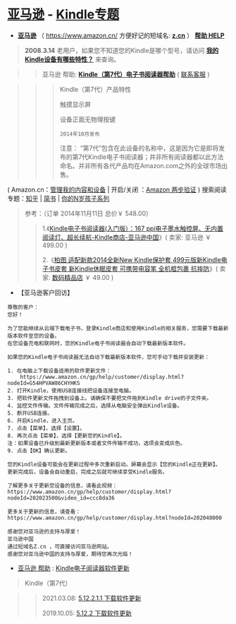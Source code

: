 # [**亚马逊**](https://www.amazon.cn/) - [Kindle专题](https://github.com/taoste/Hello-World/blob/master/eBook/Kindle/)

- [**亚马逊**](https://www.amazon.cn/) （ https://www.amazon.cn/ 方便好记的短域名: [**z.cn**](https://z.cn) ） [**帮助 HELP**](https://www.amazon.cn/gp/help/customer/display.html?nodeId=201263790) 
> **2008.3.14** 老用户，如果您不知道您的Kindle是哪个型号，请访问 [**我的Kindle设备有哪些特性？**](https://www.amazon.cn/gp/help/customer/display.html?nodeId=201263790) 来查询。

>> 亚马逊 帮助: [**Kindle（第7代）电子书阅读器帮助**](https://www.amazon.cn/gp/help/customer/display.html?nodeId=201584980)  ( 
[联系客服](https://www.amazon.cn/gp/help/customer/contact-us/ref=hp_ss_qs_v3_dv_cu_t2&initialIssue=asin-order?ie=UTF8&ref_=hp_ss_qs_v3_dv_oc#b) )

>>> Kindle（第7代）产品特性
>>>
>>>    触摸显示屏
>>>
>>>    设备正面无物理按键
>>>
>>>     2014年10月发布
>>>
>>>    注意： “第7代”包含在此设备的名称中，这是因为它是即将发布的第7代Kindle电子书阅读器；并非所有阅读器都以此方法命名。并非所有各代产品均在Amazon.com之外的全球市场出售。

( Amazon.cn：[管理我的内容和设备](https://www.amazon.cn/hz/mycd/myx#/home/content/booksAll/dateDsc/) | 开启/关闭 ：[Amazon 两步验证](https://www.amazon.cn/a/settings/approval/setup/howto)  ) 搜索阅读专题：[知乎](https://www.amazon.cn/s?k=%E7%9F%A5%E4%B9%8E) 
| [简书](https://www.amazon.cn/s?k=%E7%AE%80%E4%B9%A6) | [你的N岁孩子系列](https://www.amazon.cn/s?k=%E4%BD%A0%E7%9A%84N%E5%B2%81%E5%AD%A9%E5%AD%90)
> 参考：（订单 2014年11月11日 总价￥ 548.00）
>> 1.《[Kindle电子书阅读器(入门版）：167 ppi电子墨水触控屏、无内置阅读灯、超长续航-Kindle商店-亚马逊中国](https://www.amazon.cn/gp/product/B00KDRNYO4/ref=ppx_yo_dt_b_asin_title_o07_s00?ie=UTF8&psc=1)》( 卖家: 亚马逊 ￥ 499.00 )
>> 
>> 2.《[柏图 适配新款2014全新New Kindle保护套 499元版新Kindle电子书皮套 新Kindle休眠皮套 可携带电容笔 全机框包裹 抗摔防](https://www.amazon.cn/gp/product/B00JPCSBB4/ref=ppx_yo_dt_b_asin_title_o07_s00?ie=UTF8&psc=1)》( 卖家: [数码精品店](https://www.amazon.cn/gp/help/seller/at-a-glance.html/ref=ppx_yo_dt_b_sellerprofile_o07_s00?ie=UTF8&isAmazonFulfilled=1&marketplaceSeller=1&orderID=C02-8433821-0672802&seller=AKH2XKHVAHNHS) ￥ 49.00 ) 

- 【亚马逊客户回访】
```
尊敬的客户：
您好！

为了您能继续从云端下载电子书，登录Kindle商店和使用Kindle的相关服务，您需要下载最新版本软件至您的设备。
在您设备充电和联网时，您的Kindle电子书阅读器会自动下载最新版本软件。

如果您的Kindle电子书阅读器无法自动下载最新版本软件，您可手动下载并安装更新：

1. 在电脑上下载设备适用的软件更新文件：
    https://www.amazon.cn/gp/help/customer/display.html?nodeId=G54HPVAW86CHYHKS
2. 打开Kindle，使用USB连接线把设备连接至电脑。
3. 把软件更新文件拖拽到设备上。请确保不要把文件拖到Kindle drive的子文件夹。
4. 监控文件传输。文件传输完成之后，选择从电脑安全弹出Kindle设备。
5. 断开USB连接。
6. 开启Kindle，进入主页。
7. 点击【菜单】，选择【设置】。
8. 再次点击【菜单】，选择【更新您的Kindle】。
注：如果设备已升级到最新更新版本或者文件传输不成功，选项会变成灰色。
9. 点击【OK】确认更新。

您的Kindle设备可能会在更新过程中多次重新启动。屏幕会显示【您的Kindle正在更新】。
更新完成后，设备会自动重启，完成之后就可继续享受Kindle服务。

了解更多关于更新您设备的信息，请看此视频：
https://www.amazon.cn/gp/help/customer/display.html?nodeId=202023500&video_id=ccc8da36

更多关于更新的信息，请查看：
https://www.amazon.cn/gp/help/customer/display.html?nodeId=202048000

感谢您对亚马逊的支持与厚爱！
亚马逊中国
通过短域名Z.cn ，可直接访问亚马逊网站。
感谢您对亚马逊中国的支持与厚爱，期待您再次光临！ 
```
- [亚马逊 帮助](https://www.amazon.cn/gp/help/customer/display.html?nodeId=202048000) : [Kindle电子阅读器软件更新](https://www.amazon.cn/gp/help/customer/display.html?nodeId=G54HPVAW86CHYHKS) 
> Kindle（第7代）  

>>   2021.03.08: [5.12.2.1.1 下载软件更新](https://s3.amazonaws.com/firmwaredownloads/update_kindle_5.12.2.1.1.bin)
>>      
>>   2019.10.05: [5.12.2 下载软件更新](https://s3.amazonaws.com/firmwaredownloads/update_kindle_5.12.2.bin)

